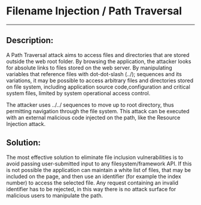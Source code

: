 # Filename Injection / Path Traversal
-------

## Description:

A Path Traversal attack aims to access files and directories that are stored outside
the web root folder. By browsing the application, the attacker looks for absolute links
to files stored on the web server.  By manipulating variables that reference files with
dot-dot-slash (../); sequences and its variations, it may be possible to access arbitrary
files and directories stored on file system, including application source code,configuration
and critical system files, limited by system operational access control.

The attacker uses ../../ sequences to move up to root directory, thus permitting navigation
through the file system. This attack can be executed with an external malicious code injected
on the path, like the Resource Injection attack.

## Solution:

The most effective solution to eliminate file inclusion vulnerabilities is to avoid passing
user-submitted input to any filesystem/framework API. If this is not possible the application
can maintain a white list of files, that may be included on the page, and then use an identifier
(for example the index number) to access the selected file. Any request containing an invalid
identifier has to be rejected, in this way there is no attack surface for malicious users to
manipulate the path.
